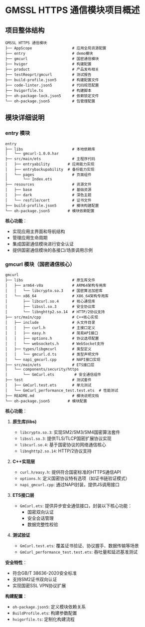 # GMSSL  HTTPS 通信模块项目概述

## 项目整体结构

```
GMSSL HTTPS 通信模块
├── AppScope                  # 应用全局资源配置
├── entry                     # demo模块
├── gmcurl                    # 国密通信模块
├── hvigor                    # 构建配置
├── product                   # 产品发布相关
├── testReoprt/gmcurl         # 测试报告
├── build-profile.json5       # 构建配置文件
├── code-linter.json5         # 代码规范配置
├── hvigorfile.ts             # 构建脚本
├── oh-package-lock.json5     # 依赖锁定文件
└── oh-package.json5          # 包管理配置
```

## 模块详细说明

### entry 模块

```
entry
├── libs                      # 本地依赖库
│   └── gmcurl-1.0.0.har
├── src/main/ets              # 主程序代码
│   ├── entryability        # 应用能力实现
│   ├── entrybackupability  # 备份能力实现
│   └── pages                 # 页面组件
│       └── Index.ets
├── resources                 # 资源文件
│   ├── base                  # 基础资源
│   ├── dark                  # 深色主题
│   └── resfile/cert          # 证书文件
├── build-profile.json5       # 模块构建配置
└── oh-package.json5        # 模块依赖配置
```

**核心功能**：

- 实现应用主界面和导航结构
- 管理应用生命周期
- 集成国密通信模块进行安全认证
- 提供国密通信模块的各接口/场景调用示例

### gmcurl 模块（国密通信核心）

```
gmcurl
├── libs                      # 原生库文件
│   ├── arm64-v8a             # ARM64架构专用库
│   │   └── libcrypto.so.3    # 国密算法加密库
│   └── x86_64                # X86_64架构专用库
│       ├── libcurl.so.4      # 核心通信库
│       ├── libssl.so.3       # 安全协议库
│       └── libnghttp2.so.14  # HTTP/2协议支持
├── src/main/cpp              # C++核心实现
│   ├── include               # 头文件目录
│   │   ├── curl.h            # 主接口定义
│   │   ├── easy.h            # 简易API接口
│   │   ├── options.h         # 协议选项配置
│   │   └── websockets.h      # WebSocket支持
│   ├── types/libgmcurl       # 类型定义
│   │   └── gmcurl.d.ts       # 类型声明文件
│   └── napi_gmcurl.cpp       # NAPI接口实现
├── src/main/ets              # ETS接口层
│   └── components/security/https
│       └── GmCurl.ets         # 安全通信组件
├── test                      # 测试套件
│   ├── GmCurl.test.ets       # 单元测试
│   └── GmCurl_performance_test.test.ets  # 性能测试
├── README.md                 # 模块说明文档
└── oh-package.json5        # 模块配置
```

**核心功能**：

1. **原生库(libs)**
    - `libcrypto.so.3`: 实现SM2/SM3/SM4国密算法套件
    - `libssl.so.3`: 提供TLS/TLCP国密扩展协议实现
    - `libcurl.so.4`: 基于国密协议的网络通信核心
    - `libnghttp2.so.14`: HTTP/2协议支持

2. **C++实现层**
    - `curl.h/easy.h`: 提供符合国密标准的HTTPS通信API
    - `options.h`: 定义国密协议特有选项（如证书链验证模式）
    - `napi_gmcurl.cpp`: 通过NAPI封装，提供JS调用接口

3. **ETS接口层**
    - `GmCurl.ets`: 提供异步安全通信接口，封装以下核心功能：
        - 国密双向认证
        - 安全会话管理
        - 数据完整性校验

4. **测试验证**
    - `GmCurl.test.ets`: 覆盖证书验证、协议握手、数据传输等场景
    - `GmCurl_performance_test.test.ets`: 吞吐量和延迟基准测试

**安全特性**：

- 符合GB/T 38636-2020安全标准
- 支持SM2证书双向认证
- 实现国密SSL VPN协议扩展

**构建配置**：

- `oh-package.json5`: 定义模块依赖关系
- `BuildProfile.ets`: 构建参数配置
- `hvigorfile.ts`: 定制化构建流程